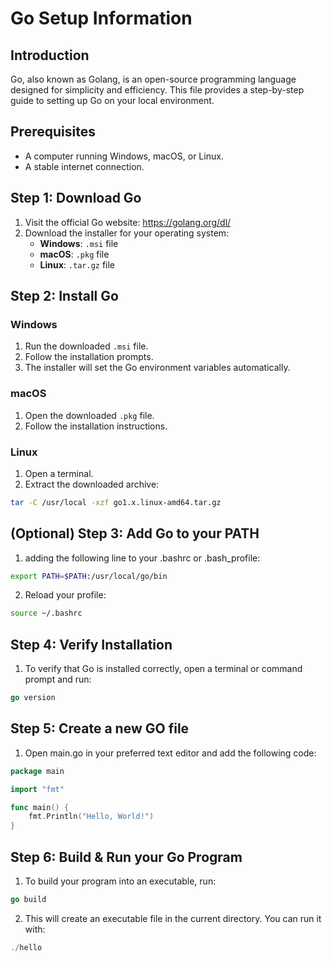 # Go Setup Information

## Introduction
Go, also known as Golang, is an open-source programming language designed for simplicity and efficiency. This file provides a step-by-step guide to setting up Go on your local environment.

## Prerequisites
- A computer running Windows, macOS, or Linux.
- A stable internet connection.

## Step 1: Download Go
1. Visit the official Go website: https://golang.org/dl/
2. Download the installer for your operating system:
   - **Windows**: `.msi` file
   - **macOS**: `.pkg` file
   - **Linux**: `.tar.gz` file

## Step 2: Install Go
### Windows
1. Run the downloaded `.msi` file.
2. Follow the installation prompts.
3. The installer will set the Go environment variables automatically.

### macOS
1. Open the downloaded `.pkg` file.
2. Follow the installation instructions.

### Linux
1. Open a terminal.
2. Extract the downloaded archive:
```bash
tar -C /usr/local -xzf go1.x.linux-amd64.tar.gz
```

## (Optional) Step 3: Add Go to your PATH
1. adding the following line to your .bashrc or .bash_profile:
```bash
export PATH=$PATH:/usr/local/go/bin
```
2. Reload your profile:
```bash
source ~/.bashrc
```

## Step 4: Verify Installation
1. To verify that Go is installed correctly, open a terminal or command prompt and run:
```go
go version
```

## Step 5: Create a new GO file
1. Open main.go in your preferred text editor and add the following code:
```go
package main

import "fmt"

func main() {
    fmt.Println("Hello, World!")
}
```

## Step 6: Build & Run your Go Program
1. To build your program into an executable, run:
```go
go build
```
2. This will create an executable file in the current directory. You can run it with:
```go
./hello
```